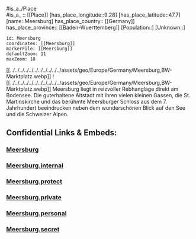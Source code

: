 ﻿---
location: [47.7,9.28] 
mapzoom: [7,12] 
mapmarker: city 
type: City
tags:
- geo/City


SpocWebEntityId: 32374
isDeleted: false
confidential: public

---
#is_a_/Place  
#is_a_ :: [[Place]] 
[has_place_longitude::9.28] 
[has_place_latitude::47.7] 
[name::Meersburg] 
has_place_country:: [[Germany]]  
has_place_province:: [[Baden-Wuerttemberg]] 
[Population::] 
[Unknown::] 


```leaflet
id: Meersburg
coordinates: [[Meersburg]] 
markerFile: [[Meersburg]] 
defaultZoom: 11 
maxZoom: 18
```



[[../../../../../../../../../../../assets/geo/Europe/Germany/Meersburg,BW-Marktplatz.webp]]
![[../../../../../../../../../../../assets/geo/Europe/Germany/Meersburg,BW-Marktplatz.webp]]
Meersburg liegt in reizvoller Rebhanglage direkt am Bodensee. 
Die guterhaltene Altstadt mit ihren vielen kleinen Gassen, die St. Martinskirche 
und das berühmte Meersburger Schloss aus dem 7. Jahrhundert beeindrucken 
neben dem wunderschönen Blick auf den See und die Schweizer Alpen.

## Confidential Links & Embeds: 

### [Meersburg](/_public/Earth/Continent/Europe/Europe~Central/Germany/Germany~West/Baden-Wuerttemberg/counties~BW/Bodenseekreis/cities~BodenseeKr/Meersburg.md) 

### [Meersburg.internal](/_internal/Earth/Continent/Europe/Europe~Central/Germany/Germany~West/Baden-Wuerttemberg/counties~BW/Bodenseekreis/cities~BodenseeKr/Meersburg.internal.md) 

### [Meersburg.protect](/_protect/Earth/Continent/Europe/Europe~Central/Germany/Germany~West/Baden-Wuerttemberg/counties~BW/Bodenseekreis/cities~BodenseeKr/Meersburg.protect.md) 

### [Meersburg.private](/_private/Earth/Continent/Europe/Europe~Central/Germany/Germany~West/Baden-Wuerttemberg/counties~BW/Bodenseekreis/cities~BodenseeKr/Meersburg.private.md) 

### [Meersburg.personal](/_personal/Earth/Continent/Europe/Europe~Central/Germany/Germany~West/Baden-Wuerttemberg/counties~BW/Bodenseekreis/cities~BodenseeKr/Meersburg.personal.md) 

### [Meersburg.secret](/_secret/Earth/Continent/Europe/Europe~Central/Germany/Germany~West/Baden-Wuerttemberg/counties~BW/Bodenseekreis/cities~BodenseeKr/Meersburg.secret.md) 
